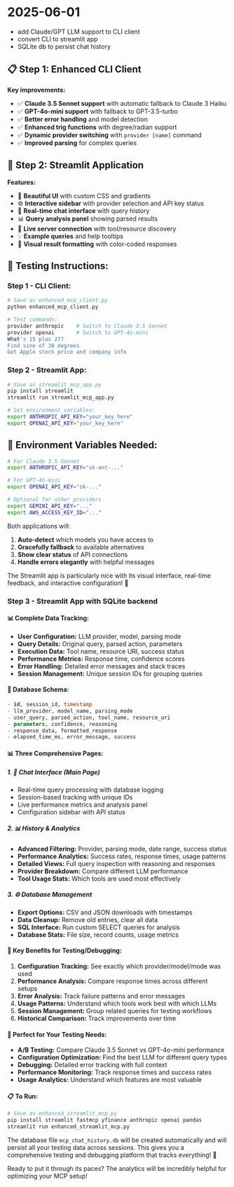 # 2025-06-01
- add Claude/GPT LLM support to CLI client
- convert CLI to streamlit app
- SQLite db to persist chat history

## 📋 **Step 1: Enhanced CLI Client** 
**Key improvements:**
- ✅ **Claude 3.5 Sonnet support** with automatic fallback to Claude 3 Haiku
- ✅ **GPT-4o-mini support** with fallback to GPT-3.5-turbo  
- ✅ **Better error handling** and model detection
- ✅ **Enhanced trig functions** with degree/radian support
- ✅ **Dynamic provider switching** with `provider [name]` command
- ✅ **Improved parsing** for complex queries

## 🎨 **Step 2: Streamlit Application**
**Features:**
- 🚀 **Beautiful UI** with custom CSS and gradients
- ⚙️ **Interactive sidebar** with provider selection and API key status
- 💬 **Real-time chat interface** with query history
- 📊 **Query analysis panel** showing parsed results
- 🔄 **Live server connection** with tool/resource discovery
- 💡 **Example queries** and help tooltips
- 🎯 **Visual result formatting** with color-coded responses

## 🧪 **Testing Instructions:**

### **Step 1 - CLI Client:**
```bash
# Save as enhanced_mcp_client.py
python enhanced_mcp_client.py

# Test commands:
provider anthropic    # Switch to Claude 3.5 Sonnet
provider openai       # Switch to GPT-4o-mini
What's 15 plus 27?
Find sine of 30 degrees
Get Apple stock price and company info
```

### **Step 2 - Streamlit App:**
```bash
# Save as streamlit_mcp_app.py
pip install streamlit
streamlit run streamlit_mcp_app.py

# Set environment variables:
export ANTHROPIC_API_KEY="your_key_here"
export OPENAI_API_KEY="your_key_here"
```

## 🔑 **Environment Variables Needed:**
```bash
# For Claude 3.5 Sonnet
export ANTHROPIC_API_KEY="sk-ant-..."

# For GPT-4o-mini  
export OPENAI_API_KEY="sk-..."

# Optional for other providers
export GEMINI_API_KEY="..."
export AWS_ACCESS_KEY_ID="..."
```

Both applications will:
1. **Auto-detect** which models you have access to
2. **Gracefully fallback** to available alternatives
3. **Show clear status** of API connections
4. **Handle errors elegantly** with helpful messages

The Streamlit app is particularly nice with its visual interface, real-time feedback, and interactive configuration! 🎉

### **Step 3 - Streamlit App with SQLite backend**

#### **📊 Complete Data Tracking:**
- **User Configuration:** LLM provider, model, parsing mode
- **Query Details:** Original query, parsed action, parameters
- **Execution Data:** Tool name, resource URI, success status
- **Performance Metrics:** Response time, confidence scores
- **Error Handling:** Detailed error messages and stack traces
- **Session Management:** Unique session IDs for grouping queries

#### **🎯 Database Schema:**
```sql
- id, session_id, timestamp
- llm_provider, model_name, parsing_mode  
- user_query, parsed_action, tool_name, resource_uri
- parameters, confidence, reasoning
- response_data, formatted_response
- elapsed_time_ms, error_message, success
```

#### 📊 **Three Comprehensive Pages:**

##### **1. 🚀 Chat Interface** (Main Page)
- Real-time query processing with database logging
- Session-based tracking with unique IDs
- Live performance metrics and analysis panel
- Configuration sidebar with API status

##### **2. 📊 History & Analytics** 
- **Advanced Filtering:** Provider, parsing mode, date range, success status
- **Performance Analytics:** Success rates, response times, usage patterns
- **Detailed Views:** Full query inspection with reasoning and responses
- **Provider Breakdown:** Compare different LLM performance
- **Tool Usage Stats:** Which tools are used most effectively

##### **3. ⚙️ Database Management**
- **Export Options:** CSV and JSON downloads with timestamps
- **Data Cleanup:** Remove old entries, clear all data
- **SQL Interface:** Run custom SELECT queries for analysis
- **Database Stats:** File size, record counts, usage metrics

#### 🚀 **Key Benefits for Testing/Debugging:**

1. **Configuration Tracking:** See exactly which provider/model/mode was used
2. **Performance Analysis:** Compare response times across different setups
3. **Error Analysis:** Track failure patterns and error messages
4. **Usage Patterns:** Understand which tools work best with which LLMs
5. **Session Management:** Group related queries for testing workflows
6. **Historical Comparison:** Track improvements over time

#### 🧪 **Perfect for Your Testing Needs:**

- **A/B Testing:** Compare Claude 3.5 Sonnet vs GPT-4o-mini performance
- **Configuration Optimization:** Find the best LLM for different query types
- **Debugging:** Detailed error tracking with full context
- **Performance Monitoring:** Track response times and success rates
- **Usage Analytics:** Understand which features are most valuable

#### 📋 **To Run:**

```bash
# Save as enhanced_streamlit_mcp.py
pip install streamlit fastmcp yfinance anthropic openai pandas
streamlit run enhanced_streamlit_mcp.py
```

The database file `mcp_chat_history.db` will be created automatically and will persist all your testing data across sessions. This gives you a comprehensive testing and debugging platform that tracks everything! 🎉

Ready to put it through its paces? The analytics will be incredibly helpful for optimizing your MCP setup!